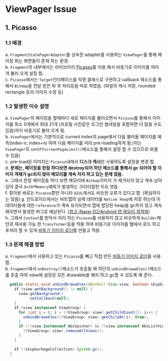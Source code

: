 # ViewPager Issue  
## 1. Picasso   
### 1.1 배경   
a. `FragmentStatePagerAdapter`를 상속한 adapter를 사용하는 `ViewPager`를 통해 페이징 화는 화면들이 존재 하는 환경.    
b. `Fragment`의 내부에서는 라이브러리 [Picasso](http://square.github.io/picasso/)를 이용 해서 비동기로 이미지를 여러개 불러 오게 설정 함.     
c. `Picasso`에서는 `Target`인터페이스를 익명 클래스로 구현하고 callback 메소드를 통해서 `Bitmap`을 전달 받은 뒤 후 처리등을 따로 하였음. (파일의 캐시 저장, rounded rectangle 등의 이미지 수정 등)  

### 1.2 발생한 이슈 설명   
a. `ViewPager`의 페이징을 할때마다 새로 페이지를 불러오면서 `Picasso`를 통해서 이미지를 최소 0개에서 최대 21개 (프로필 사진같은 조그만 썸네일을 포함하면 더 많을 수도 있음)까지 비동기로 불러 오게 됨.  
b. `ViewPager`에서는 기본적으로 current index의 page에서 다음 불러올 페이지를 예측(index-n, index+n) 하여 다음 페이지를 미리 pre-loading하게 됨.(이는 `ViewPager`의 `setOffscreenPageLimit()`메소드를 통해서 설정 할 수 있으므로 바뀔 수 있음)  
c. pre-load된 이미지는 `Picasso`내에서 **디스크 캐시**만 사용하도록 설정을 변경 함.  
d. **문제는, 페이징을 한참 하다보면 destroy되어 하단 메소드를 통해서 gc 되어야 할 이미지 객체가 gc되지 않아 메모리를 계속 차지 하고 있는 문제 였음.**  
e. 그래서 한참 페이징을 하다 보면 메모리에 `Bitmap`이미지 가 제거되지 않고 계속 남아있어 결국 `OutOfMemory`예외가 발생하는 크리티컬한 이슈 엿음.   
f. 찾아본 바로는 `Picasso`뿐만 아니라 `AIUL`에서도 비슷한 오류가 있다고 함. (확실하지는 않음)
g. 안드로이드에서는 비트맵의 실제 데이터를 `Native heap`에 저장 하는데 이 데이터들에 대한 `reference`가 계속 유지되면서 앱에 할당된 heap을 gc하지 않고 계속 채우면서 발생한 버그로 예상된다. ([참고-Naver D2/Android 앱 메모리 최적화](http://d2.naver.com/helloworld/539525))   
h. 그래서 `Context`를 받아서 처리 하는 `Picasso`를 사용하지 않고 비슷하게 `Builder`패턴과 재사용 가능 한 `Transformer`등을 적용 하여 비동기로 이미지를 웹에서 로드 하고 후처리 할 수 있게 [비동기 이미지 로더](https://github.com/ksu3101/TIL/blob/master/Android/java/160707_AsyncImageLoader.java)를 만들고 적용. 

### 1.3 문제 해결 방법  
a. `Fragment`에서 사용하고 있는 `Picasso`를 빼고 직접 만든 [비동기 이미지 로더](https://github.com/ksu3101/TIL/blob/master/Android/java/160707_AsyncImageLoader.java)를 사용 함.  
b. `Fragment`에서 `onDestroy()`메소드가 호출될 때 하단의 `unbindDrawables()`메소드를 호출 하여 view에 설정된 모든 drawable을 해지 하고 gc할 수 있도록 해 준다.   
```java
  public static void unbindDrawables(@NonNull View view, boolean skipGarbageCollection) {
    if (view.getBackground() != null) {
      view.getBackground()
          .setCallback(null);
    }
    if (view instanceof ViewGroup) {
      for (int i = 0; i < ((ViewGroup) view).getChildCount(); i++) {
        unbindDrawables(((ViewGroup) view).getChildAt(i), true);
      }
      if (!(view instanceof AbsSpinner) && !(view instanceof AbsListView)) {
        ((ViewGroup) view).removeAllViews();
      }
    }

    if (!skipGarbageCollection) System.gc();
  }
```

